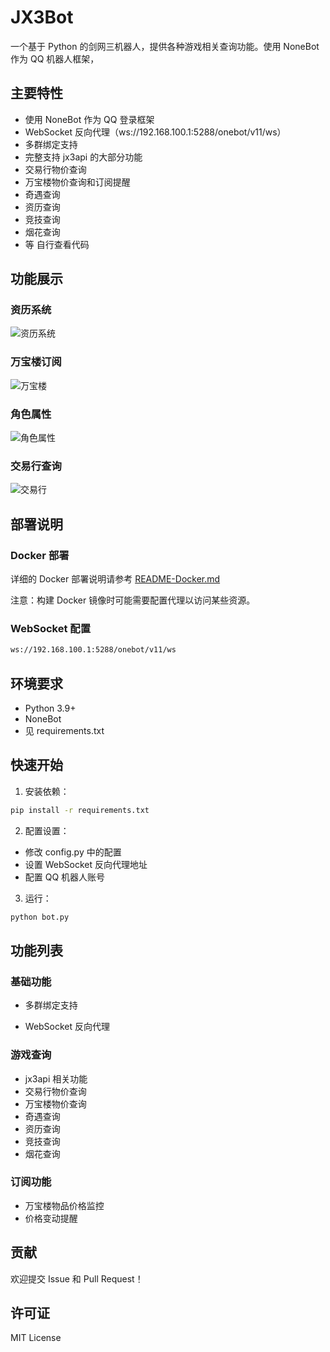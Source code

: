 # JX3Bot

一个基于 Python 的剑网三机器人，提供各种游戏相关查询功能。使用 NoneBot 作为 QQ 机器人框架，

## 主要特性

- 使用 NoneBot 作为 QQ 登录框架
- WebSocket 反向代理（ws://192.168.100.1:5288/onebot/v11/ws）
- 多群绑定支持
- 完整支持 jx3api 的大部分功能
- 交易行物价查询
- 万宝楼物价查询和订阅提醒
- 奇遇查询
- 资历查询
- 竞技查询
- 烟花查询
- 等 自行查看代码

## 功能展示

### 资历系统
![资历系统](zili.png)

### 万宝楼订阅
![万宝楼](wanbaolou.png)

### 角色属性
![角色属性](shuxing.png)

### 交易行查询
![交易行](jiaoyihang.png)

## 部署说明

### Docker 部署
详细的 Docker 部署说明请参考 [README-Docker.md](README-Docker.md)

注意：构建 Docker 镜像时可能需要配置代理以访问某些资源。

### WebSocket 配置
```bash
ws://192.168.100.1:5288/onebot/v11/ws
```

## 环境要求

- Python 3.9+
- NoneBot
- 见 requirements.txt

## 快速开始

1. 安装依赖：
```bash
pip install -r requirements.txt
```

2. 配置设置：
- 修改 config.py 中的配置
- 设置 WebSocket 反向代理地址
- 配置 QQ 机器人账号

3. 运行：
```bash
python bot.py
```

## 功能列表

### 基础功能
- 多群绑定支持
 
- WebSocket 反向代理

### 游戏查询
- jx3api 相关功能
- 交易行物价查询
- 万宝楼物价查询
- 奇遇查询
- 资历查询
- 竞技查询
- 烟花查询

### 订阅功能
- 万宝楼物品价格监控
- 价格变动提醒

## 贡献

欢迎提交 Issue 和 Pull Request！

## 许可证

MIT License 
